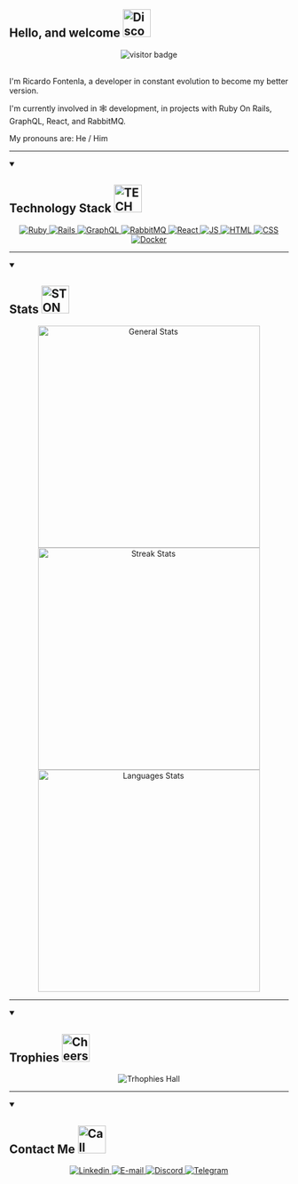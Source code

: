 <h2 id="title">Hello, and welcome <img alt="Disco Cat!" src="https://media.tenor.com/P-8ZvqnS4AwAAAAC/dancing-cat-dancing-kitten.gif" width="50"></h2>

<div id="badges" align="center">
  <img alt="visitor badge" src="https://komarev.com/ghpvc/?username=ricfontenla&label=PROFILE+VISITS&color=7f3ace&style=for-the-badge"/>
</div>

<br/>

<div id="description">
  <p>I'm Ricardo Fontenla, a developer in constant evolution to become my better version.<p>
  <p>I'm currently involved in 🕸️ development, in projects with Ruby On Rails, GraphQL, React, and RabbitMQ.</p>
  <p>My pronouns are: He / Him</p>
</div>

---

<details open>
  <summary>
    <h2 id="subtitle1">
      Technology Stack <img alt="TECHNOLOGY!" src="https://media.giphy.com/media/JYZWs0UkzK2WKBoCUM/giphy.gif" width="50">
    </h2>
  </summary>

  <div id="technology" align="center">
    <a href="https://www.ruby-lang.org/en/">
      <img alt="Ruby" src="https://img.shields.io/badge/ruby-%23CC342D.svg?style=for-the-badge&logo=ruby&logoColor=white"/>
    </a>
    <a href="https://rubyonrails.org/">
      <img alt="Rails" src="https://img.shields.io/badge/rails-%23CC0000.svg?style=for-the-badge&logo=ruby-on-rails&logoColor=white"/>
    </a>
    <a href="https://graphql.org/">
      <img alt="GraphQL" src="https://img.shields.io/badge/-GraphQL-E10098?style=for-the-badge&logo=graphql&logoColor=white"/>
    </a>
    <a href="https://www.rabbitmq.com/">
      <img alt="RabbitMQ" src="https://img.shields.io/badge/Rabbitmq-FF6600?style=for-the-badge&logo=rabbitmq&logoColor=white"/>
    </a>
    <a href="https://reactjs.org/ ">
      <img alt="React" src="https://img.shields.io/badge/react-%2320232a.svg?style=for-the-badge&logo=react&logoColor=%2361DAFB"/>
    </a>
    <a href="https://developer.mozilla.org/en-US/docs/Web/JavaScript">
      <img alt="JS" src="https://img.shields.io/badge/javascript-%23323330.svg?style=for-the-badge&logo=javascript&logoColor=%23F7DF1E"/>
    </a>
    <a href="https://www.w3schools.com/html/">
      <img alt="HTML" src="https://img.shields.io/badge/html5-%23E34F26.svg?style=for-the-badge&logo=html5&logoColor=white"/>
    </a>
    <a href="https://www.w3schools.com/css/">
      <img alt="CSS" src="https://img.shields.io/badge/css3-%231572B6.svg?style=for-the-badge&logo=css3&logoColor=white"/>
    </a>
    <a href="https://www.docker.com/">
      <img alt="Docker" src="https://img.shields.io/badge/docker-%230db7ed.svg?style=for-the-badge&logo=docker&logoColor=white"/>
    </a>
  </div>
</details>

---

<details open>
  <summary>
    <h2 id="subtitle2">
      Stats <img alt="STONKS!!!" src="https://media.giphy.com/media/YnkMcHgNIMW4Yfmjxr/giphy.gif" width="50">
    </h2>
  </summary>

  <div id="stats" align="center">
    <img alt="General Stats" width="400px" src="https://github-readme-stats.vercel.app/api?username=ricfontenla&show_icons=true&include_all_commits=true&count_private=true&theme=midnight-purple"/>
    <img alt="Streak Stats" width="400px" src="https://github-readme-streak-stats.herokuapp.com?user=ricfontenla&theme=midnight-purple&hide_border=false&fire=DD2727"/>
    <img alt="Languages Stats" width="400px" src="https://github-readme-stats.vercel.app/api/top-langs/?username=ricfontenla&layout=compact&theme=midnight-purple"/>
  </div>
</details>

---

<details open>
  <summary>
    <h2 id="subtitle3">
      Trophies <img alt="Cheers!" src="https://media.giphy.com/media/14cDsqOkks6O8U/giphy.gif" width="50">
    </h2>
  </summary>

  <div id="trophies" align="center">
    <img alt="Trhophies Hall" src="https://github-profile-trophy.vercel.app/?username=ricfontenla&theme=discord&no-bg=true&no-frame=true"/>
  </div>
</details>  

---

<details open>
  <summary>
    <h2 id="subtitle4">
      Contact Me <img alt="Call me maybe" src="https://media.giphy.com/media/KZe6AUvEcZhvxvr2y5/giphy.gif" width="50">
    </h2>
  </summary>

<div id="social" align="center">
  <a href="https://www.linkedin.com/in/ricardo-fontenla/">
    <img alt="Linkedin" src="https://img.shields.io/badge/-Ricardo_Fontenla-blue?style=for-the-badge&logo=Linkedin&logoColor=white&link=https://www.linkedin.com/in/ritik-rawal-698a18142/"/>
  </a>
  <a href="mailto: fontenla.ric@gmail.com">
    <img alt="E-mail" src="https://img.shields.io/badge/-fontenla.ric@gmail.com-c14438?style=for-the-badge&logo=Gmail&logoColor=white&link=mailto:fontenla.ric@gmail.com"/>
  </a>
  <a href="http://discord.com/users/280806348206243840">
    <img alt="Discord" src="https://img.shields.io/badge/-Glitch-%235865F2.svg?style=for-the-badge&logo=discord&logoColor=white"/>
  </a>
  <a href="https://t.me/Ricfontenla">
    <img alt="Telegram" src="https://img.shields.io/badge/-Ricfontenla-2CA5E0?style=for-the-badge&logo=telegram&logoColor=white"/>
  </a>
</div>
